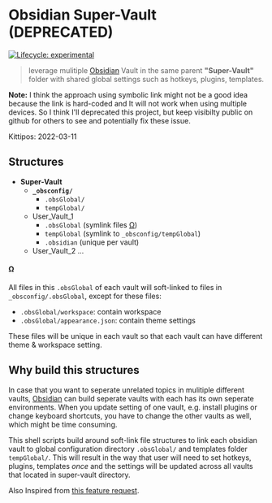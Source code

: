 # Obsidian Super-Vault (DEPRECATED)

<!-- badges: start -->

[![Lifecycle:
experimental](https://img.shields.io/badge/lifecycle-experimental-orange.svg)](https://lifecycle.r-lib.org/articles/stages.html#experimental)
<!-- badges: end -->

> leverage mulitiple [Obsidian](https://obsidian.md) Vault in the same parent **"Super-Vault"** folder with shared global settings such as hotkeys, plugins, templates.

**Note:** I think the approach using symbolic link might not be a good idea because the link is hard-coded and It will not work when using multiple devices. So I think I'll deprecated this project, but keep visibilty public on github for others to see and potentially fix these issue.

Kittipos: 2022-03-11

## Structures

- **Super-Vault**
	- **`_obsconfig/`** 
		- `.obsGlobal/`
		- `tempGlobal/`
	- User_Vault_1
		- `.obsGlobal` (symlink files [Ω](#ω))
		- `tempGlobal` (symlink to `_obsconfig/tempGlobal`)
		- `.obsidian` (unique per vault)
    - User_Vault_2 ...


#### Ω 

All files in this `.obsGlobal` of each vault will soft-linked to files in `_obsconfig/.obsGlobal`, except for these files:

 - `.obsGlobal/workspace`: contain workspace
 - `.obsGlobal/appearance.json`: contain theme settings

These files will be unique in each vault so that each vault can have different theme & workspace setting.

## Why build this structures

In case that you want to seperate unrelated topics in mulitiple different vaults, [Obsidian](https://obsidian.md) can build seperate vaults with each has its own seperate environments. When you update setting of one vault, e.g. install plugins or change keyboard shortcuts, you have to change the other vaults as well, which might be time consuming.

This shell scripts build around soft-link file structures to link each obsidian vault to global configuration directory `.obsGlobal/` and templates folder `tempGlobal/`. This will result in the way that user will need to set hotkeys, plugins, templates *once* and the settings will be updated across all vaults that located in super-vault directory. 



Also Inspired from [this feature request](https://forum.obsidian.md/t/global-settings/1364).

